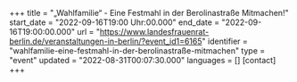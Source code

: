 +++
title = "„Wahlfamilie“ - Eine Festmahl in der Berolinastraße Mitmachen!"
start_date = "2022-09-16T19:00 Uhr:00.000"
end_date = "2022-09-16T19:00:00.000"
url = "https://www.landesfrauenrat-berlin.de/veranstaltungen-in-berlin/?event_id1=6165"
identifier = "wahlfamilie-eine-festmahl-in-der-berolinastraße-mitmachen"
type = "event"
updated = "2022-08-31T00:07:30.000"
languages = []
[contact]
+++
